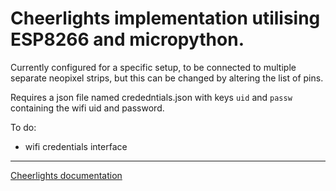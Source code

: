 # Cheerlights implementation utilising ESP8266 and micropython.

Currently configured for a specific setup, to be connected to multiple separate neopixel strips, but this can be changed by altering the list of pins.

Requires a json file named crededntials.json with keys `uid` and `passw`
containing the wifi uid and password.

To do:

* wifi credentials interface

---
[Cheerlights documentation](http://cheerlights.com/cheerlights-api/)
